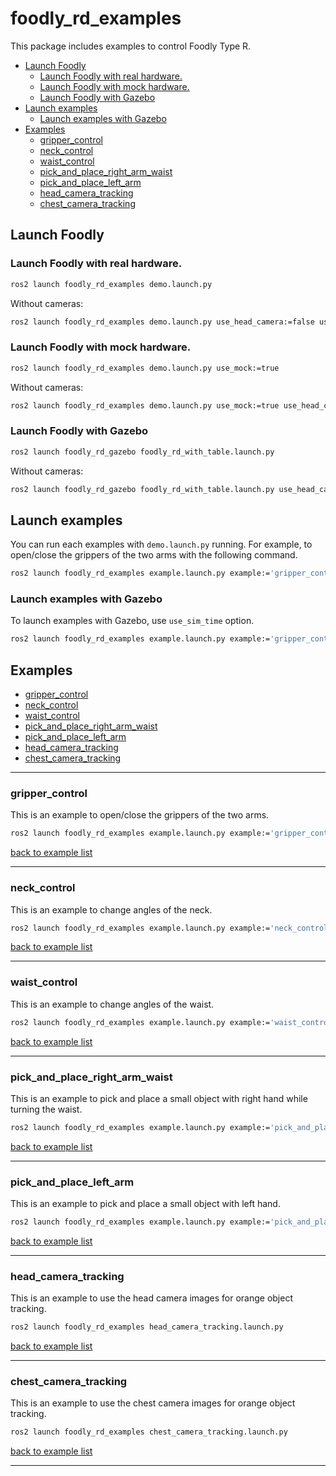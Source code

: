 # foodly_rd_examples

This package includes examples to control Foodly Type R.

- [Launch Foodly](#launch-foodly)
  - [Launch Foodly with real hardware.](#launch-foodly-with-real-hardware)
  - [Launch Foodly with mock hardware.](#launch-foodly-with-mock-hardware)
  - [Launch Foodly with Gazebo](#launch-foodly-with-gazebo)
- [Launch examples](#launch-examples)
  - [Launch examples with Gazebo](#launch-examples-with-gazebo)
- [Examples](#examples)
  - [gripper\_control](#gripper_control)
  - [neck\_control](#neck_control)
  - [waist\_control](#waist_control)
  - [pick\_and\_place\_right\_arm\_waist](#pick_and_place_right_arm_waist)
  - [pick\_and\_place\_left\_arm](#pick_and_place_left_arm)
  - [head\_camera\_tracking](#head_camera_tracking)
  - [chest\_camera\_tracking](#chest_camera_tracking)

## Launch Foodly

### Launch Foodly with real hardware.

```sh
ros2 launch foodly_rd_examples demo.launch.py
```

Without cameras:
```sh
ros2 launch foodly_rd_examples demo.launch.py use_head_camera:=false use_chest_camera:=false
```

### Launch Foodly with mock hardware.

```sh
ros2 launch foodly_rd_examples demo.launch.py use_mock:=true
```

Without cameras:
```sh
ros2 launch foodly_rd_examples demo.launch.py use_mock:=true use_head_camera:=false use_chest_camera:=false
```

### Launch Foodly with Gazebo

```sh
ros2 launch foodly_rd_gazebo foodly_rd_with_table.launch.py
```

Without cameras:
```sh
ros2 launch foodly_rd_gazebo foodly_rd_with_table.launch.py use_head_camera:=false use_chest_camera:=false
```

## Launch examples

You can run each examples with `demo.launch.py` running. 
For example, to open/close the grippers of the two arms with the following command.

```sh
ros2 launch foodly_rd_examples example.launch.py example:='gripper_control'
```

### Launch examples with Gazebo

To launch examples with Gazebo, use `use_sim_time` option.

```sh
ros2 launch foodly_rd_examples example.launch.py example:='gripper_control' use_sim_time:='true'
```

## Examples

- [gripper\_control](#gripper_control)
- [neck\_control](#neck_control)
- [waist\_control](#waist_control)
- [pick\_and\_place\_right\_arm\_waist](#pick_and_place_right_arm_waist)
- [pick\_and\_place\_left\_arm](#pick_and_place_left_arm)
- [head\_camera\_tracking](#head_camera_tracking)
- [chest\_camera\_tracking](#chest_camera_tracking)

---

### gripper_control

This is an example to open/close the grippers of the two arms.

```sh
ros2 launch foodly_rd_examples example.launch.py example:='gripper_control'
```

[back to example list](#examples)

---

### neck_control

This is an example to change angles of the neck.

```sh
ros2 launch foodly_rd_examples example.launch.py example:='neck_control'
```

[back to example list](#examples)

---

### waist_control

This is an example to change angles of the waist.

```sh
ros2 launch foodly_rd_examples example.launch.py example:='waist_control'
```

[back to example list](#examples)

---

### pick_and_place_right_arm_waist

This is an example to pick and place a small object with right hand while turning the waist.

```sh
ros2 launch foodly_rd_examples example.launch.py example:='pick_and_place_right_arm_waist'
```

[back to example list](#examples)

---

### pick_and_place_left_arm

This is an example to pick and place a small object with left hand.

```sh
ros2 launch foodly_rd_examples example.launch.py example:='pick_and_place_left_arm'
```

[back to example list](#examples)

---

### head_camera_tracking

This is an example to use the head camera images for orange object tracking.

```sh
ros2 launch foodly_rd_examples head_camera_tracking.launch.py
```

[back to example list](#examples)

---

### chest_camera_tracking

This is an example to use the chest camera images for orange object tracking.

```sh
ros2 launch foodly_rd_examples chest_camera_tracking.launch.py
```

[back to example list](#examples)

---
